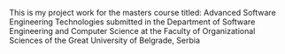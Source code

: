 This is my project work for the masters course titled: Advanced Software Engineering Technologies submitted in the Department of Software Engineering and Computer Science at the Faculty of Organizational Sciences of the Great University of Belgrade, Serbia

